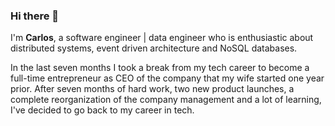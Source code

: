 ### Hi there 👋

I'm **Carlos**, a software engineer | data engineer who is enthusiastic about distributed systems, event driven architecture and NoSQL databases.

In the last seven months I took a break from my tech career to become a full-time entrepreneur as CEO of the company that my wife started one year prior. After seven months of hard work, two new product launches, a complete reorganization of the company management and a lot of learning, I've decided to go back to my career in tech.

<!--
**carlos-medina/carlos-medina** is a ✨ _special_ ✨ repository because its `README.md` (this file) appears on your GitHub profile.

Here are some ideas to get you started:

- 🔭 I’m currently working on ...
- 🌱 I’m currently learning ...
- 👯 I’m looking to collaborate on ...
- 🤔 I’m looking for help with ...
- 💬 Ask me about ...
- 📫 How to reach me: ...
- 😄 Pronouns: ...
- ⚡ Fun fact: ...
-->
